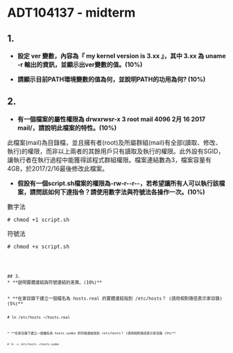 # ADT104137 - midterm
## 1.
* **設定 ver 變數，內容為『 my kernel version is 3.xx 』，其中 3.xx 為 uname -r 輸出的資訊，並顯示出ver變數的值。(10%)**


* **請顯示目前PATH環境變數的值為何，並說明PATH的功用為何? (10%)**


## 2.
* **有一個檔案的屬性權限為 drwxrwsr-x 3 root mail 4096 2月 16 2017 mail/，請說明此檔案的特性。(10%)**

此檔案(mail)為目錄檔，並且擁有者(root)及所屬群組(mail)有全部(讀取、修改、執行)的權限，而非以上兩者的其餘用戶只有讀取及執行的權限。此外設有SGID，讓執行者在執行過程中能獲得該程式群組權限。檔案連結數為3，檔案容量有4GB，於2017/2/16最後修改此檔案。

* **假設有一個script.sh檔案的權限為-rw-r--r--，若希望讓所有人可以執行該檔案，請問該如何下達指令？請使用數字法與符號法各操作一次。(10%)**

數字法
<pre><code># chmod +1 script.sh</code></pre>
符號法
<pre><code># chmod +x script.sh<pre><code>



## 3.
* **說明實體連結與符號連結的差異。(10%)**


* **在家目錄下建立一個檔名為 hosts.real 的實體連結指到 /etc/hosts？ (請用相對路徑表示家目錄) (5%)**

<pre><code># ln /etc/hosts ~/hosts.real<pre><code>

* **在家目錄下建立一個檔名為 hosts.symbo 的符號連結指到 /etc/hosts？ (請用相對路徑表示家目錄 (5%)**

<pre><code># ln -s /etc/hosts ~/hosts.symbo<pre><code>
